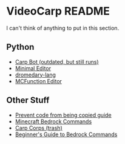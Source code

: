 
# VideoCarp README
I can't think of anything to put in this section.<br>
## Python
* [Carp Bot (outdated, but still runs)](https://github.com/VideoCarp/CarpBot)
* [Minimal Editor](https://github.com/VideoCarp/minimal_editor)
* [dromedary-lang](https://github.com/VideoCarp/dromedary-lang)
* [MCFunction Editor](https://github.com/VideoCarp/mcfunction-editor)
## Other Stuff
* [Prevent code from being copied guide](https://gist.github.com/VideoCarp/100a3aca0144c5bec2a7670ee4911988)<br>
* [Minecraft Bedrock Commands](https://gist.github.com/VideoCarp/eeaf915a2361d93f0fd8cf2c72d6db64)<br>
* [Carp Corps (trash)](https://github.com/VideoCarp/carpcorps)<br>
* [Beginner's Guide to Bedrock Commands](https://videocarp.github.io/website/)
